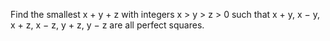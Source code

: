 Find the smallest x + y + z with integers x > y > z > 0 such that x + y, x − y, x + z, x − z, y + z, y − z are all perfect squares.